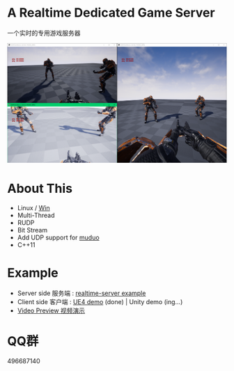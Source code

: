 # A Realtime Dedicated Game Server

一个实时的专用游戏服务器


![UE4DemoScreenshot.png](./img/UE4DemoScreenshot.png)




<!-- 

# Download & Play
 
 
- Client : [UE4ClientDemo.exe (Win32)](https://pan.baidu.com/s/1B0pMYls7JVYqEWyKH4gkXg) , just check it out !

- 客户端 : 下载 [UE4ClientDemo.exe (Win32)](https://pan.baidu.com/s/1B0pMYls7JVYqEWyKH4gkXg) 玩一下 !

- Server : A server instance is running on my VPS, so just double click the UE4ClientDemo.exe that will connect to my server automatically, enjoy !

- 服务器 : 我VPS上运行着一个服务器实例, 你只需要双击 UE4ClientDemo.exe , 它就会自动连到服务器啦 

! -->



# About This 


- Linux / [Win](https://github.com/no5ix/realtime-server/tree/win_version)
- Multi-Thread
- RUDP
- Bit Stream
- Add UDP support for [muduo](https://github.com/chenshuo/muduo)
- C++11


# Example



- Server side 服务端 : [realtime-server example](https://github.com/no5ix/realtime-server/tree/master/example/for_ue4_demo)
- Client side 客户端 : [UE4 demo](https://github.com/no5ix/realtime-server-ue4-demo) (done) | Unity demo (ing...)
- [Video Preview 视频演示](https://hulinhong.com)


# QQ群

496687140